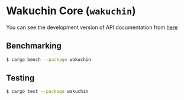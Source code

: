 # Wakuchin Core (`wakuchin`)

You can see the development version of API documentation from [here](https://p2p-develop.github.io/wakuchin-rs/wakuchin)

## Benchmarking

```bash
$ cargo bench --package wakuchin
```

## Testing

```bash
$ cargo test --package wakuchin
```
